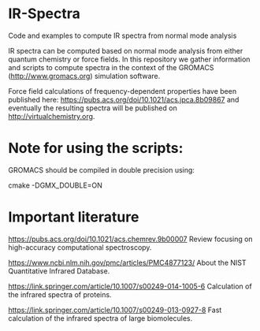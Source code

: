 # IR-Spectra
Code and examples to compute IR spectra from normal mode analysis

IR spectra can be computed based on normal mode analysis from either quantum chemistry or force fields. In this repository we gather information and scripts to compute spectra in the context of the GROMACS (http://www.gromacs.org) simulation software.

Force field calculations of frequency-dependent properties have been published here: https://pubs.acs.org/doi/10.1021/acs.jpca.8b09867 and eventually the resulting spectra will be published on http://virtualchemistry.org.

Note for using the scripts:
===========================

GROMACS should be compiled in double precision using:

cmake -DGMX_DOUBLE=ON 

Important literature
====================

https://pubs.acs.org/doi/10.1021/acs.chemrev.9b00007 Review focusing on high-accuracy computational spectroscopy.

https://www.ncbi.nlm.nih.gov/pmc/articles/PMC4877123/ About the NIST Quantitative Infrared Database.

https://link.springer.com/article/10.1007/s00249-014-1005-6 Calculation of the infrared spectra of proteins.

https://link.springer.com/article/10.1007/s00249-013-0927-8 Fast calculation of the infrared spectra of large biomolecules.

